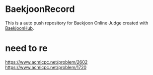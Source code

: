 # BaekjoonRecord
This is a auto push repository for Baekjoon Online Judge created with [BaekjoonHub](https://github.com/BaekjoonHub/BaekjoonHub).


# need to re
https://www.acmicpc.net/problem/2602 <br>
https://www.acmicpc.net/problem/1720

